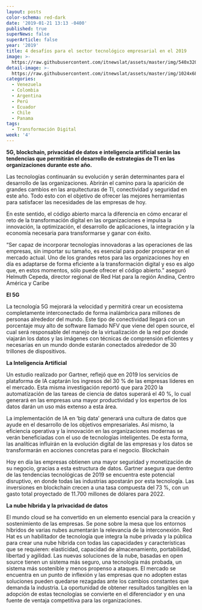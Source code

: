 ```yaml
---
layout: posts
color-schema: red-dark
date: '2019-01-21 13:13 -0400'
published: true
superNews: false
superArticle: false
year: '2019'
title: 4 desafíos para el sector tecnológico empresarial en el 2019
image: >-
  https://raw.githubusercontent.com/itnewslat/assets/master/img/540x320/Trabajo-movil-p.jpg
detail-image: >-
  https://raw.githubusercontent.com/itnewslat/assets/master/img/1024x680/Trabajo-movil-g.jpg
categories:
  - Venezuela
  - Colombia
  - Argentina
  - Perú
  - Ecuador
  - Chile
  - Panama
tags:
  - Transformación Digital
week: '4'
---
```

**5G, blockchain, privacidad de datos e inteligencia artificial serán las tendencias que permitirán el desarrollo de estrategias de TI en las organizaciones durante este año.**

Las tecnologías continuarán su evolución y serán determinantes para el desarrollo de las organizaciones. Abrirán el camino para la aparición de grandes cambios en las arquitecturas de TI, conectividad y seguridad en este año. Todo esto con el objetivo de ofrecer las mejores herramientas para satisfacer las necesidades de las empresas de hoy.

En este sentido, el código abierto marca la diferencia en cómo encarar el reto de la transformación digital en las organizaciones e impulsa la innovación, la optimización, el desarrollo de aplicaciones, la integración y la economía necesaria para transformarse y ganar con éxito.

“Ser capaz de incorporar tecnologías innovadoras a las operaciones de las empresas, sin importar su tamaño, es esencial para poder prosperar en el mercado actual. Uno de los grandes retos  para las organizaciones hoy en día es adaptarse de forma eficiente a la transformación digital y eso es algo que, en estos momentos, sólo puede ofrecer el código abierto.” aseguró Helmuth Cepeda, director regional de Red Hat para la región Andina, Centro América y Caribe

**El 5G**

La tecnología 5G mejorará la velocidad y permitirá crear un ecosistema completamente interconectado de forma inalámbrica para millones de personas alrededor del mundo. Este tipo de conectividad llegará con un porcentaje muy alto de software llamado NFV que viene del open source, el cual será responsable del manejo de la virtualización de la red por donde viajarán los datos y las  imágenes con técnicas de comprensión eficientes y necesarias en un mundo donde estarán conectados alrededor de 30 trillones de dispositivos.

**La Inteligencia Artificial**

Un estudio realizado por Gartner, reflejó que en 2019 los servicios de plataforma de IA captarán los ingresos del 30 % de las empresas líderes en el mercado. Esta misma investigación reportó que para 2020 la automatización de las tareas de ciencia de datos superará el 40 %, lo cual generará en las empresas una mayor productividad y los expertos de los datos darán un uso más extenso a esta área. 

La implementación de IA en ‘big data’ generará una cultura de datos que ayude en el desarrollo de los objetivos empresariales. Así mismo, la eficiencia operativa y la innovación en las organizaciones modernas se verán beneficiadas con el uso de tecnologías inteligentes. De esta forma, las analíticas influirán en la evolución digital de las empresas y los datos se transformarán en acciones concretas para el negocio.
Blockchain

Hoy en día las empresas obtienen una mayor seguridad y monetización de su negocio, gracias a esta estructura de datos. Gartner asegura que dentro de las tendencias tecnológicas de 2019 se encuentra este potencial disruptivo, en donde todas las industrias apostarán por esta tecnología. Las inversiones en blockchain crecen a una tasa compuesta del 73 %, con un gasto total proyectado de 11.700 millones de dólares para 2022.

**La nube híbrida y la privacidad de datos**

El mundo cloud se ha convertido en un elemento esencial para la creación y sostenimiento de las empresas. Se pone sobre la mesa que los entornos híbridos de varias nubes aumentarán la relevancia de la interconexión. Red Hat es un habilitador de tecnología que integra la nube privada y la pública para crear una nube hibrida con todas las capacidades y características que se requieren: elasticidad, capacidad de almacenamiento, portabilidad, libertad y agilidad. Las nuevas soluciones de la nube, basadas en open source tienen un sistema más seguro, una tecnología más probada, un sistema más sostenible y menos propenso a ataques.
El mercado se encuentra en un punto de inflexión y las empresas que no adopten estas soluciones pueden quedarse rezagadas ante los cambios constantes que demanda la industria. La oportunidad de obtener resultados tangibles en la adopción de estas tecnologías se convierte en el diferenciador y en una fuente de ventaja competitiva para las organizaciones.


